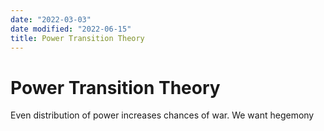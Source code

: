 ```yaml
---
date: "2022-03-03"
date modified: "2022-06-15"
title: Power Transition Theory
---
```


# Power Transition Theory
Even distribution of power increases chances of war. We want hegemony
